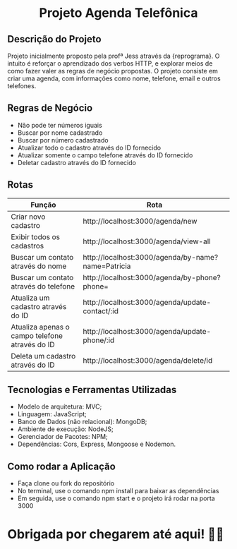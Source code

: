 <h1 align="center">Projeto Agenda Telefônica</h1>

## Descrição do Projeto

Projeto inicialmente proposto pela profª Jess através da {reprograma}. O intuito é reforçar o aprendizado
dos verbos HTTP, e explorar meios de como fazer valer as regras de negócio propostas.
O projeto consiste em criar uma agenda, com informações como nome, telefone, email e outros telefones.

## Regras de Negócio

- Não pode ter números iguais
- Buscar por nome cadastrado
- Buscar por número cadastrado
- Atualizar todo o cadastro através do ID fornecido
- Atualizar somente o campo telefone através do ID fornecido
- Deletar cadastro através do ID fornecido

## Rotas

| Função | Rota|
| --- | --- |
| Criar novo cadastro  | http://localhost:3000/agenda/new |
| Exibir todos os cadastros | http://localhost:3000/agenda/view-all |
| Buscar um contato através do nome | http://localhost:3000/agenda/by-name?name=Patricia |
| Buscar um contato através do telefone | http://localhost:3000/agenda/by-phone?phone= |
| Atualiza um cadastro através do ID | http://localhost:3000/agenda/update-contact/:id |
| Atualiza apenas o campo telefone através do ID | http://localhost:3000/agenda/update-phone/:id |
| Deleta um cadastro através do ID | http://localhost:3000/agenda/delete/id |

## Tecnologias e Ferramentas Utilizadas

- Modelo de arquitetura: MVC;
- Linguagem: JavaScript;
- Banco de Dados (não relacional): MongoDB;
- Ambiente de execução: NodeJS;
- Gerenciador de Pacotes: NPM;
- Dependências: Cors, Express, Mongoose e Nodemon.

## Como rodar a Aplicação

- Faça clone ou fork do repositório
- No terminal, use o comando npm install para baixar as dependências
- Em seguida, use o comando npm start e o projeto irá rodar na porta 3000


# Obrigada por chegarem até aqui! 👩‍💻



